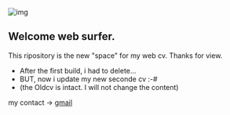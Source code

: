 ![img](https://cdn.pixabay.com/photo/2018/09/16/10/16/job-3681036_960_720.jpg)
## Welcome web surfer.

 This ripository is the new "space" for my web cv. Thanks for view.

* After the first build, i had to delete... 
* BUT, now i update my new seconde cv :-# 
* (the Oldcv is intact. I will not change the content)

my contact -> [gmail](parent.francois59@gmail.com)
